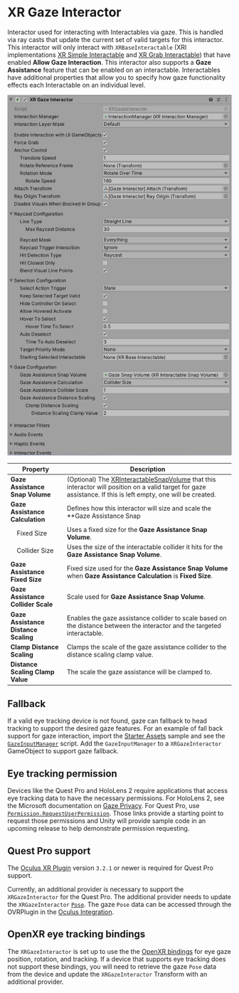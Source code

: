 # XR Gaze Interactor

Interactor used for interacting with Interactables via gaze. This is handled via ray casts that update the current set of valid targets for this interactor. This interactor will only interact with `XRBaseInteractable` (XRI implementations [XR Simple Interactable](xr-simple-interactable.md) and [XR Grab Interactable](xr-grab-interactable.md)) that have enabled **Allow Gaze Interaction**. This interactor also supports a **Gaze Assistance** feature that can be enabled on an interactable. Interactables have additional properties that allow you to specify how gaze functionality effects each Interactable on an individual level. 

![XRGazeInteractor component](images/xr-gaze-interactor.png)

| **Property** | **Description** |
|---|---|
| **Gaze Assistance Snap Volume** | (Optional) The [XRInteractableSnapVolume](xr-interactable-snap-volume.md) that this interactor will position on a valid target for gaze assistance. If this is left empty, one will be created. |
| **Gaze Assistance Calculation** | Defines how this interactor will size and scale the **Gaze Assistance Snap |
| &emsp;Fixed Size | Uses a fixed size for the **Gaze Assistance Snap Volume**. |
| &emsp;Collider Size | Uses the size of the interactable collider it hits for the **Gaze Assistance Snap Volume**. |
| **Gaze Assistance Fixed Size** | Fixed size used for the **Gaze Assistance Snap Volume** when **Gaze Assistance Calculation** is **Fixed Size**. |
| **Gaze Assistance Collider Scale** | Scale used for **Gaze Assistance Snap Volume**. |
| **Gaze Assistance Distance Scaling** | Enables the gaze assistance collider to scale based on the distance between the interactor and the targeted interactable. |
| **Clamp Distance Scaling** | Clamps the scale of the gaze assistance collider to the distance scaling clamp value. |
| **Distance Scaling Clamp Value** | The scale the gaze assistance will be clamped to. |

## Fallback

If a valid eye tracking device is not found, gaze can fallback to head tracking to support the desired gaze features. For an example of fall back support for gaze interaction, import the [Starter Assets](samples.md#starter-assets) sample and see the [`GazeInputManager`](samples.md#scripts) script. Add the `GazeInputManager` to a `XRGazeInteractor` GameObject to support gaze fallback.

## Eye tracking permission

Devices like the Quest Pro and HoloLens 2 require applications that access eye tracking data to have the necessary permissions. For HoloLens 2, see the Microsoft documentation on [Gaze Privacy](https://learn.microsoft.com/en-us/windows/apps/design/input/gaze-interactions#privacy). For Quest Pro, use [`Permission.RequestUserPermission`](https://docs.unity3d.com/ScriptReference/Android.Permission.RequestUserPermission.html). Those links provide a starting point to request those permissions and Unity will provide sample code in an upcoming release to help demonstrate permission requesting.

## Quest Pro support

The [Oculus XR Plugin](https://docs.unity3d.com/Manual/com.unity.xr.oculus.html) version `3.2.1` or newer is required for Quest Pro support.

Currently, an additional provider is necessary to support the `XRGazeInteractor` for the Quest Pro. The additional provider needs to update the `XRGazeInteractor` [`Pose`](https://docs.unity3d.com/ScriptReference/Pose.html). The gaze `Pose` data can be accessed through the OVRPlugin in the [Oculus Integration](https://assetstore.unity.com/packages/tools/integration/oculus-integration-82022).

## OpenXR eye tracking bindings

The `XRGazeInteractor` is set up to use the the [OpenXR bindings](https://docs.unity3d.com/Packages/com.unity.xr.openxr@latest/index.html?subfolder=/manual/features/eyegazeinteraction.html) for eye gaze position, rotation, and tracking. If a device that supports eye tracking does not support these bindings, you will need to retrieve the gaze `Pose` data from the device and update the `XRGazeInteractor` Transform with an additional provider.